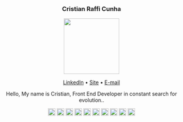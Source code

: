 <h3 align="center">Cristian Raffi Cunha</h3>
<p align="center">
  <img width="150px" src="https://i.imgur.com/Y8ksfgm.png"/>
</p>
<p align="center">
  <a href="https://www.linkedin.com/in/cristian-raffi-cunha-a18b27167/">LinkedIn</a> •
  <a href="https://cristiancunha.me">Site</a> •
  <a href="mailto:contato@cristiancunha.me">E-mail</a> 
</p>

<p align="center">
Hello, My name is Cristian, Front End Developer in constant search for evolution..
</p>

<p align="center"><img src="https://devicons.github.io/devicon/devicon.git/icons/react/react-original-wordmark.svg" alt="react" width="20" height="20"/> <img src="https://devicons.github.io/devicon/devicon.git/icons/c/c-original.svg" alt="c" width="20" height="20"/> <img src="https://devicons.github.io/devicon/devicon.git/icons/css3/css3-original-wordmark.svg" alt="css3" width="20" height="20"/> <img src="https://devicons.github.io/devicon/devicon.git/icons/html5/html5-original-wordmark.svg" alt="html5" width="20" height="20"/> <img src="https://devicons.github.io/devicon/devicon.git/icons/javascript/javascript-original.svg" alt="javascript" width="20" height="20"/> <img src="https://devicons.github.io/devicon/devicon.git/icons/mysql/mysql-original-wordmark.svg" alt="mysql" width="20" height="20"/> <img src="https://devicons.github.io/devicon/devicon.git/icons/php/php-original.svg" alt="php" width="20" height="20"/> <img src="https://devicons.github.io/devicon/devicon.git/icons/postgresql/postgresql-original-wordmark.svg" alt="postgresql" width="20" height="20"/> <img src="https://devicons.github.io/devicon/devicon.git/icons/nodejs/nodejs-original-wordmark.svg" alt="nodejs" width="20" height="20"/> <img src="https://devicons.github.io/devicon/devicon.git/icons/linux/linux-original.svg" alt="linux" width="20" height="20"/></p><img width="0" align="center" src="https://github-readme-stats.vercel.app/api/top-langs/?username=crcunha&layout=compact&hide=html" alt="crcunha" /> 
